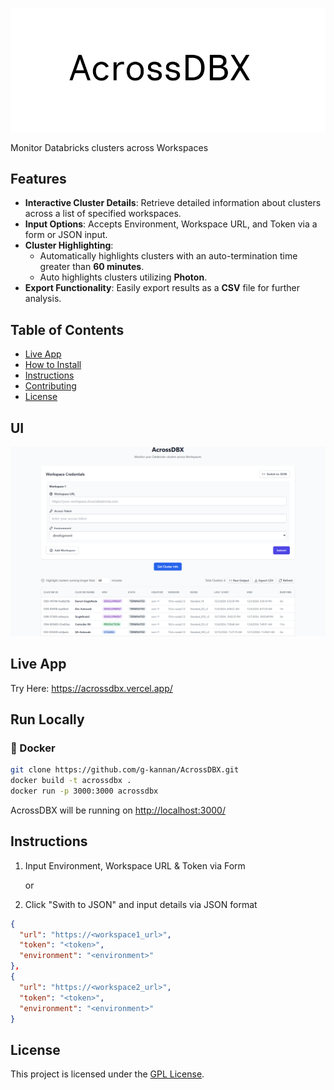 ![AcrossDBX](assets/AcrossDBX.png)

Monitor Databricks clusters across Workspaces

## Features

- **Interactive Cluster Details**: Retrieve detailed information about clusters across a list of specified workspaces.
- **Input Options**: Accepts Environment, Workspace URL, and Token via a form or JSON input.
- **Cluster Highlighting**:
  - Automatically highlights clusters with an auto-termination time greater than **60 minutes**.
  - Auto highlights clusters utilizing **Photon**.
- **Export Functionality**: Easily export results as a **CSV** file for further analysis.

## Table of Contents

- [Live App](#live-app)
- [How to Install](#how-to-install)
- [Instructions](#instructions)
- [Contributing](#contributing)
- [License](#license)

## UI
![AcrossDBX](assets/AcrossDBXUI.png)

## Live App
Try Here: https://acrossdbx.vercel.app/

## Run Locally

### 🐳 Docker

```bash
git clone https://github.com/g-kannan/AcrossDBX.git
docker build -t acrossdbx .
docker run -p 3000:3000 acrossdbx
```

AcrossDBX will be running on <http://localhost:3000/>

## Instructions
1. Input Environment, Workspace URL & Token via Form

    or

2. Click "Swith to JSON" and input details via JSON format 

```json
{
  "url": "https://<workspace1_url>",
  "token": "<token>",
  "environment": "<environment>"
},
{
  "url": "https://<workspace2_url>",
  "token": "<token>",
  "environment": "<environment>"
}
```


## License

This project is licensed under the [GPL License](LICENSE).